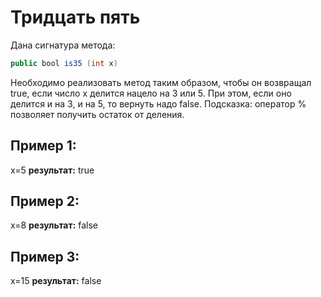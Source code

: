 # Тридцать пять
Дана сигнатура метода: 
```java
public bool is35 (int x)
```
Необходимо реализовать метод таким образом, чтобы он возвращал true, если
число x делится нацело на 3 или 5. При этом, если оно делится и на 3, и на 5, то
вернуть надо false. Подсказка: оператор % позволяет получить остаток от
деления.

## Пример 1:
x=5
**результат:** true

## Пример 2:
x=8
**результат:** false

## Пример 3:
x=15
**результат:** false